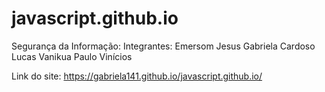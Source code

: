 # javascript.github.io

Segurança da Informação:
Integrantes:
 Emersom Jesus 
 Gabriela Cardoso 
 Lucas Vanikua 
 Paulo Vinícios 
 
 Link do site: https://gabriela141.github.io/javascript.github.io/

